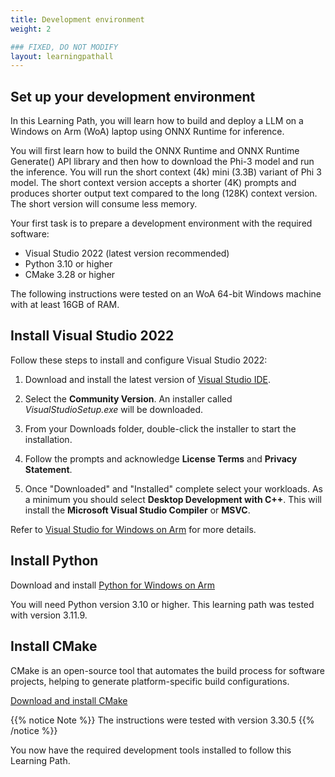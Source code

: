 ```yaml
---
title: Development environment
weight: 2

### FIXED, DO NOT MODIFY
layout: learningpathall
---
```


## Set up your development environment

In this Learning Path, you will learn how to build and deploy a LLM on a Windows on Arm (WoA) laptop using ONNX Runtime for inference. 

You will first learn how to build the ONNX Runtime and ONNX Runtime Generate() API library and then how to download the Phi-3 model and run the inference. You will run the short context (4k) mini (3.3B) variant of Phi 3 model. The short context version accepts a shorter (4K) prompts and produces shorter output text compared to the long (128K) context version. The short version will consume less memory.

Your first task is to prepare a development environment with the required software:

- Visual Studio 2022 (latest version recommended)
- Python 3.10 or higher
- CMake 3.28 or higher

The following instructions were tested on an WoA 64-bit Windows machine with at least 16GB of RAM.

## Install Visual Studio 2022 

Follow these steps to install and configure Visual Studio 2022:

1. Download and install the latest version of [Visual Studio IDE](https://visualstudio.microsoft.com/downloads/). 

2. Select the **Community Version**. An installer called *VisualStudioSetup.exe* will be downloaded.

3. From your Downloads folder, double-click the installer to start the installation.

4. Follow the prompts and acknowledge **License Terms** and **Privacy Statement**.

5. Once "Downloaded" and "Installed" complete select your workloads. As a minimum you should select **Desktop Development with C++**. This will install the **Microsoft Visual Studio Compiler** or **MSVC**.

Refer to [Visual Studio for Windows on Arm](/install-guides/vs-woa/) for more details.
## Install Python

Download and install [Python for Windows on Arm](/install-guides/py-woa)

You will need Python version 3.10 or higher. This learning path was tested with version 3.11.9.

## Install CMake

CMake is an open-source tool that automates the build process for software projects, helping to generate platform-specific build configurations.

[Download and install CMake](/install-guides/cmake)

{{% notice Note %}}
The instructions were tested with version 3.30.5
{{% /notice %}}

You now have the required development tools installed to follow this Learning Path.
